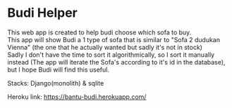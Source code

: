 # Budi Helper

This web app is created to help budi choose which sofa to buy.  
This app will show Budi a 1 type of sofa that is similar to "Sofa 2 dudukan Vienna" (the one that he actually wanted but sadly it's not in stock)  
Sadly I don't have the time to sort it algorithmically, so I sort it manually instead (The app will iterate the Sofa's according to it's id in the database), but I hope Budi will find this useful.

Stacks: Django(monolith) & sqlite

Heroku link: https://bantu-budi.herokuapp.com/
